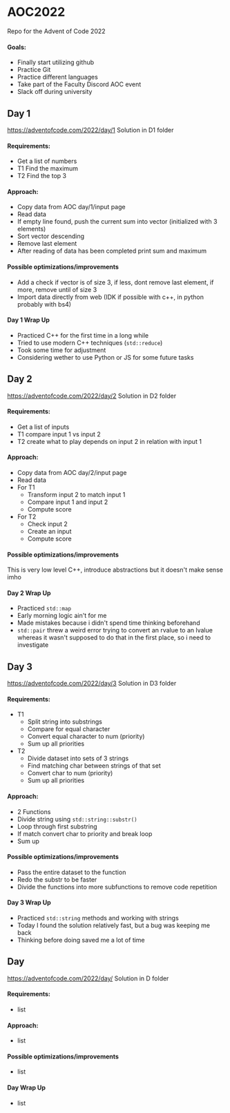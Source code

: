 # AOC2022
Repo for the Advent of Code 2022
#### Goals:
* Finally start utilizing github
* Practice Git
* Practice different languages
* Take part of the Faculty Discord AOC event
* Slack off during university

## Day 1
https://adventofcode.com/2022/day/1
Solution in D1 folder
#### Requirements:
* Get a list of numbers
* T1 Find the maximum
* T2 Find the top 3

#### Approach:
* Copy data from AOC day/1/input page
* Read data
* If empty line found, push the current sum into vector (initialized with 3 elements)
* Sort vector descending
* Remove last element
* After reading of data has been completed print sum and maximum

#### Possible optimizations/improvements
* Add a check if vector is of size 3, if less, dont remove last element, if more, remove until of size 3
* Import data directly from web (IDK if possible with c++, in python probably with bs4)

#### Day 1 Wrap Up
* Practiced C++ for the first time in a long while
* Tried to use modern C++ techniques (`std::reduce`) 
* Took some time for adjustment
* Considering wether to use Python or JS for some future tasks

## Day 2
https://adventofcode.com/2022/day/2
Solution in D2 folder
#### Requirements:
* Get a list of inputs
* T1 compare input 1 vs input 2
* T2 create what to play depends on input 2 in relation with input 1

#### Approach:
* Copy data from AOC day/2/input page
* Read data
* For T1
  * Transform input 2 to match input 1
  * Compare input 1 and input 2
  * Compute score
* For T2
  * Check input 2
  * Create an input
  * Compute score

#### Possible optimizations/improvements
This is very low level C++, introduce abstractions but it doesn't make sense imho

#### Day 2 Wrap Up
* Practiced `std::map`
* Early morning logic ain't for me
* Made mistakes because i didn't spend time thinking beforehand
* `std::pair` threw a weird error trying to convert an rvalue to an lvalue whereas it wasn't supposed to do that in the first place, so i need to investigate

## Day 3
https://adventofcode.com/2022/day/3
Solution in D3 folder
#### Requirements:
* T1
  * Split string into substrings
  * Compare for equal character
  * Convert equal character to num (priority)
  * Sum up all priorities
* T2
  * Divide dataset into sets of 3 strings
  * Find matching char between strings of that set
  * Convert char to num (priority)
  * Sum up all priorities

#### Approach:
* 2 Functions
* Divide string using `std::string::substr()`
* Loop through first substring
* If match convert char to priority and break loop
* Sum up

#### Possible optimizations/improvements
* Pass the entire dataset to the function
* Redo the substr to be faster
* Divide the functions into more subfunctions to remove code repetition

#### Day 3 Wrap Up
* Practiced `std::string` methods and working with strings
* Today I found the solution relatively fast, but a bug was keeping me back
* Thinking before doing saved me a lot of time


## Day <x>
https://adventofcode.com/2022/day/<x>
Solution in D<x> folder
#### Requirements:
* list

#### Approach:
* list

#### Possible optimizations/improvements
* list

#### Day <x> Wrap Up
* list
